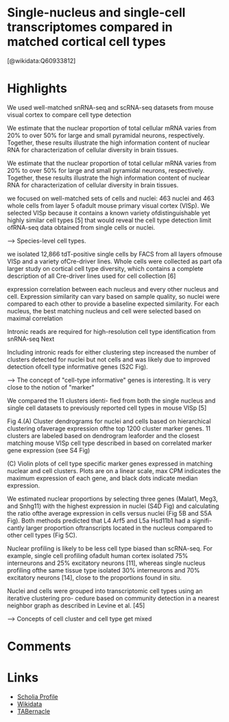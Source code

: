 
Single-nucleus and single-cell transcriptomes compared in matched cortical cell types
=====================================================================================
  
  [@wikidata:Q60933812]  

# Highlights

We used well-matched snRNA-seq and scRNA-seq datasets from mouse visual cortex to compare cell type detection

We estimate that the nuclear proportion of total cellular mRNA varies from 20% to over 50% for large and small pyramidal neurons, respectively. Together, these results illustrate the high information content of nuclear RNA for characterization of cellular diversity in brain tissues.

We estimate that the nuclear proportion of total cellular mRNA varies from 20% to over 50% for large and small pyramidal neurons, respectively. Together, these results illustrate the high information content of nuclear RNA for characterization of cellular diversity in brain tissues.

we focused on well-matched sets of cells and nuclei: 463 nuclei and 463 whole cells from layer 5 ofadult mouse primary visual cortex (VISp). We selected VISp because it contains a known variety ofdistinguishable yet highly similar cell types [5] that would reveal the cell type detection limit ofRNA-seq data obtained from single cells or nuclei.

--> Species-level cell types.

we isolated 12,866 tdT-positive single cells by FACS from all layers ofmouse VISp and a variety ofCre-driver lines. Whole cells were collected as part ofa larger study on cortical cell type diversity, which contains a complete description of all Cre-driver lines used for cell collection [6]

expression correlation between each nucleus and every other nucleus and cell. Expression similarity can vary based on sample quality, so nuclei were compared to each other to provide a baseline expected similarity. For each nucleus, the best matching nucleus and cell were selected based on maximal correlation

Intronic reads are required for high-resolution cell type identification from snRNA-seq Next

Including intronic reads for either clustering step increased the number of clusters detected for nuclei but not cells and was likely due to improved detection ofcell type informative genes (S2C Fig).

--> The concept of "cell-type informative" genes is interesting. It is very close to the notion of "marker"

We compared the 11 clusters identi- fied from both the single nucleus and single cell datasets to previously reported cell types in mouse VISp [5]

Fig 4.(A) Cluster dendrograms for nuclei and cells based on hierarchical clustering ofaverage expression ofthe top 1200 cluster marker genes. 11 clusters are labeled based on dendrogram leaforder and the closest matching mouse VISp cell type described in based on correlated marker gene expression (see S4 Fig)

(C) Violin plots of cell type specific marker genes expressed in matching nuclear and cell clusters. Plots are on a linear scale, max CPM indicates the maximum expression of each gene, and black dots indicate median expression.


We estimated nuclear proportions by selecting three genes (Malat1, Meg3, and Snhg11) with the highest expression in nuclei (S4D Fig) and calculating the ratio ofthe average expression in cells versus nuclei (Fig 5B and S5A Fig). Both methods predicted that L4 Arf5 and L5a Hsd11b1 had a signifi- cantly larger proportion oftranscripts located in the nucleus compared to other cell types (Fig 5C).

Nuclear profiling is likely to be less cell type biased than scRNA-seq. For example, single cell profiling ofadult human cortex isolated 75% interneurons and 25% excitatory neurons [11], whereas single nucleus profiling ofthe same tissue type isolated 30% interneurons and 70% excitatory neurons [14], close to the proportions found in situ.

Nuclei and cells were grouped into transcriptomic cell types using an iterative clustering pro- cedure based on community detection in a nearest neighbor graph as described in Levine et al. [45]

--> Concepts of cell cluster and cell type get mixed 

# Comments

# Links
  
 * [Scholia Profile](https://scholia.toolforge.org/work/Q60933812)  
 * [Wikidata](https://www.wikidata.org/wiki/Q60933812)  
 * [TABernacle](https://tabernacle.toolforge.org/?#/tab/manual/Q60933812/P921%3BP4510)  
